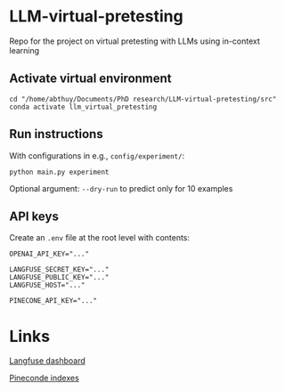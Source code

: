 # LLM-virtual-pretesting
Repo for the project on virtual pretesting with LLMs using in-context learning

## Activate virtual environment
```
cd "/home/abthuy/Documents/PhD research/LLM-virtual-pretesting/src"
conda activate llm_virtual_pretesting
```

## Run instructions
With configurations in e.g., `config/experiment/`:
```
python main.py experiment
```
Optional argument: `--dry-run` to predict only for 10 examples

## API keys
Create an `.env` file at the root level with contents:
```
OPENAI_API_KEY="..."

LANGFUSE_SECRET_KEY="..."
LANGFUSE_PUBLIC_KEY="..."
LANGFUSE_HOST="..."

PINECONE_API_KEY="..."
```

# Links

[Langfuse dashboard](https://cloud.langfuse.com/project/cm8n8clg300k7ad07l3pjqklk)

[Pineconde indexes](https://app.pinecone.io/organizations/-OMHNPCneLFsq5lU1w0X/projects/82bcf4da-9c8e-43ac-8c41-43e4fc58d8d3/indexes?sessionType=login)
